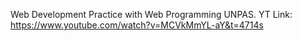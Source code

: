 Web Development Practice with Web Programming UNPAS.
YT Link: https://www.youtube.com/watch?v=MCVkMmYL-aY&t=4714s

